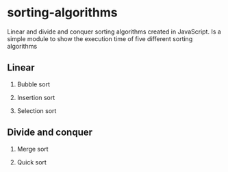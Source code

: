 # sorting-algorithms
Linear and divide and conquer sorting algorithms created in JavaScript.
Is a simple module to show the execution time of five different sorting algorithms

## Linear

1. Bubble sort

2. Insertion sort

3. Selection sort

## Divide and conquer

1. Merge sort

2. Quick sort
